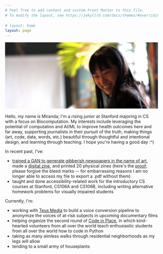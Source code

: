 ```yaml
---
# Feel free to add content and custom Front Matter to this file.
# To modify the layout, see https://jekyllrb.com/docs/themes/#overriding-theme-defaults

# layout: home
layout: page
---
```


![a tastefully blurry picture of Miranda, who has long black hair and a face and is laughing cheekily](/img/miranda.jpg)

Hello, my name is Miranda; I'm a rising junior at Stanford majoring in CS with a focus on Biocomputation. My interests include leveraging the potential of computation and AI/ML to improve health outcomes here and far away, supporting journalists in their pursuit of the truth, making things (art, code, data, words, etc.) beautiful through thoughtful and intentional design, and learning through teaching. I hope you're having a good day :^)

In recent past, I've:
* [trained a GAN to generate gibberish newspapers in the name of art](https://mirandali707.github.io/nonsense_newspapers/), made a [digital zine](https://mirandali707.github.io/nonsense_newspapers/zine.html), and printed 20 physical zines (here's the [proof](https://issuu.com/mirandali707/docs/newspaper_zine_draft1); please forgive the bleed marks -- for embarrassing reasons I am no longer able to access my file to export a .pdf without them)
* taught and done accessibility-related work for the introductory CS courses at Stanford, CS106A and CS106B, including writing alternative homework problems for visually impaired students

Currently, I'm:
* working with [Teus Media](https://www.teus.media/) to build a voice conversion pipeline to anonymize the voices of at-risk subjects in upcoming documentary films
* helping organize the second round of [Code in Place](https://codeinplace.stanford.edu/), in which kind-hearted volunteers from all over the world teach enthusiastic students from all over the world how to code in Python
* taking as many aimless walks through residential neighborhoods as my legs will allow
* tending to a small army of houseplants
